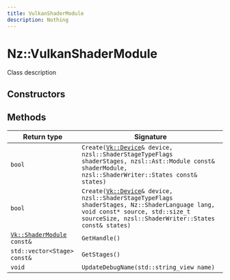 ```yaml
---
title: VulkanShaderModule
description: Nothing
---
```


# Nz::VulkanShaderModule

Class description

## Constructors


## Methods

| Return type | Signature |
| ----------- | --------- |
| `bool` | `Create(`[`Vk::Device`](documentation/generated/VulkanRenderer/Vk.Device.md)`& device, nzsl::ShaderStageTypeFlags shaderStages, nzsl::Ast::Module const& shaderModule, nzsl::ShaderWriter::States const& states)` |
| `bool` | `Create(`[`Vk::Device`](documentation/generated/VulkanRenderer/Vk.Device.md)`& device, nzsl::ShaderStageTypeFlags shaderStages, Nz::ShaderLanguage lang, void const* source, std::size_t sourceSize, nzsl::ShaderWriter::States const& states)` |
| [`Vk::ShaderModule`](documentation/generated/VulkanRenderer/Vk.ShaderModule.md)` const&` | `GetHandle()` |
| `std::vector<Stage> const&` | `GetStages()` |
| `void` | `UpdateDebugName(std::string_view name)` |
